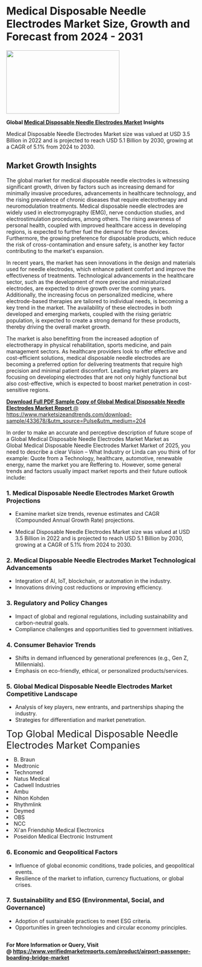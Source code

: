 <H1>Medical Disposable Needle Electrodes Market Size, Growth and Forecast from 2024 - 2031</H1><img class="aligncenter size-medium wp-image-584254" src="https://thirdeyenews.in/wp-content/uploads/2024/09/Global-Market-Research-300x168.jpeg" alt="" width="300" height="168" /><p><strong>Global&nbsp;<a href="https://www.marketsizeandtrends.com/download-sample/433678/&amp;utm_source=Pulse&amp;utm_medium=204">Medical Disposable Needle Electrodes Market</a> Insights</strong></p><p>Medical Disposable Needle Electrodes Market size was valued at USD 3.5 Billion in 2022 and is projected to reach USD 5.1 Billion by 2030, growing at a CAGR of 5.1% from 2024 to 2030.</p><p><h2>Market Growth Insights</h2> <p>The global market for medical disposable needle electrodes is witnessing significant growth, driven by factors such as increasing demand for minimally invasive procedures, advancements in healthcare technology, and the rising prevalence of chronic diseases that require electrotherapy and neuromodulation treatments. Medical disposable needle electrodes are widely used in electromyography (EMG), nerve conduction studies, and electrostimulation procedures, among others. The rising awareness of personal health, coupled with improved healthcare access in developing regions, is expected to further fuel the demand for these devices. Furthermore, the growing preference for disposable products, which reduce the risk of cross-contamination and ensure safety, is another key factor contributing to the market's expansion.</p> <p><a href="#"></a></p> <p>In recent years, the market has seen innovations in the design and materials used for needle electrodes, which enhance patient comfort and improve the effectiveness of treatments. Technological advancements in the healthcare sector, such as the development of more precise and miniaturized electrodes, are expected to drive growth over the coming years. Additionally, the increasing focus on personalized medicine, where electrode-based therapies are tailored to individual needs, is becoming a key trend in the market. The availability of these electrodes in both developed and emerging markets, coupled with the rising geriatric population, is expected to create a strong demand for these products, thereby driving the overall market growth.</p> <p>The market is also benefitting from the increased adoption of electrotherapy in physical rehabilitation, sports medicine, and pain management sectors. As healthcare providers look to offer effective and cost-efficient solutions, medical disposable needle electrodes are becoming a preferred option for delivering treatments that require high precision and minimal patient discomfort. Leading market players are focusing on developing electrodes that are not only highly functional but also cost-effective, which is expected to boost market penetration in cost-sensitive regions.</p> <p><a href="#"></p><p><span class=""><strong>Download Full PDF Sample Copy of Global Medical Disposable Needle Electrodes Market Report</strong> @ <a href="https://www.marketsizeandtrends.com/download-sample/433678/&amp;utm_source=Pulse&amp;utm_medium=204" target="_blank">https://www.marketsizeandtrends.com/download-sample/433678/&amp;utm_source=Pulse&amp;utm_medium=204</a></span></p><p>In order to make an accurate and perceptive description of future scope of a Global&nbsp;Medical Disposable Needle Electrodes Market Market as Global&nbsp;Medical Disposable Needle Electrodes Market Market of 2025, you need to describe a clear Vision &ndash; What Industry or Linda can you think of for example: Quote from a Technology, healthcare, automotive, renewable energy, name the market you are Reffering to. However, some general trends and factors usually impact market reports and their future outlook include:</p><h3>1.&nbsp;<strong>Medical Disposable Needle Electrodes Market Growth Projections</strong></h3><ul><li>Examine market size trends, revenue estimates and CAGR (Compounded Annual Growth Rate) projections.</li><li><p>Medical Disposable Needle Electrodes Market size was valued at USD 3.5 Billion in 2022 and is projected to reach USD 5.1 Billion by 2030, growing at a CAGR of 5.1% from 2024 to 2030.</p></li></ul><h3>2.&nbsp;<strong>Medical Disposable Needle Electrodes Market Technological Advancements</strong></h3><ul><li>Integration of AI, IoT, blockchain, or automation in the industry.</li><li>Innovations driving cost reductions or improving efficiency.</li></ul><h3>3.&nbsp;<strong>Regulatory and Policy Changes</strong></h3><ul><li>Impact of global and regional regulations, including sustainability and carbon-neutral goals.</li><li>Compliance challenges and opportunities tied to government initiatives.</li></ul><h3>4.&nbsp;<strong>Consumer Behavior Trends</strong></h3><ul><li>Shifts in demand influenced by generational preferences (e.g., Gen Z, Millennials).</li><li>Emphasis on eco-friendly, ethical, or personalized products/services.</li></ul><h3>5.&nbsp;<strong>Global Medical Disposable Needle Electrodes Market Competitive Landscape</strong></h3><ul><li>Analysis of key players, new entrants, and partnerships shaping the industry.</li><li>Strategies for differentiation and market penetration.</li></ul><p data-pm-slice="1 1 []"><span style="color: inherit; font-family: inherit; font-size: 25px;">Top Global Medical Disposable Needle Electrodes Market Companies</span></p><div class="" data-test-id=""><p><li>B. Braun</li><li> Medtronic</li><li> Technomed</li><li> Natus Medical</li><li> Cadwell Industries</li><li> Ambu</li><li> Nihon Kohden</li><li> Rhythmlink</li><li> Deymed</li><li> OBS</li><li> NCC</li><li> Xi'an Friendship Medical Electronics</li><li> Poseidon Medical Electronic Instrument</li></p></div><h3>6.&nbsp;<strong>Economic and Geopolitical Factors</strong></h3><ul><li>Influence of global economic conditions, trade policies, and geopolitical events.</li><li>Resilience of the market to inflation, currency fluctuations, or global crises.</li></ul><h3>7.&nbsp;<strong>Sustainability and ESG (Environmental, Social, and Governance)</strong></h3><ul><li>Adoption of sustainable practices to meet ESG criteria.</li><li>Opportunities in green technologies and circular economy principles.</li></ul><h2><strong style="font-size: 14px;">For More Information or Query, Visit @&nbsp;</strong><a style="background-color: #ffffff; font-size: 14px;" href="https://www.marketsizeandtrends.com/report/medical-disposable-needle-electrodes-market/" target="_blank">https://www.verifiedmarketreports.com/product/airport-passenger-boarding-bridge-market</a></h2>
